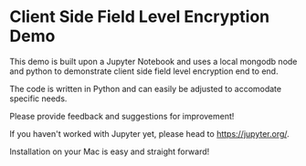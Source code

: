 # Client Side Field Level Encryption Demo

This demo is built upon a Jupyter Notebook and uses a local mongodb node and python to demonstrate client side field level encryption end to end.

The code is written in Python and can easily be adjusted to accomodate specific needs.

Please provide feedback and suggestions for improvement!

If you haven't worked with Jupyter yet, please head to https://jupyter.org/.

Installation on your Mac is easy and straight forward!
